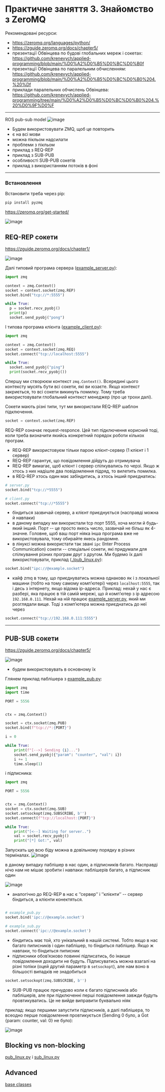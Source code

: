 
# Практичне заняття 3. Знайомство з ZeroMQ

Рекомендовані ресурси:
- https://zeromq.org/languages/python/
- https://zguide.zeromq.org/docs/chapter5/
- презентації Обвінцева по будові глобальних мереж і сокетах: https://github.com/krenevych/applied-programming/blob/main/%D0%A2%D0%B5%D0%BC%D0%B0f
- презентації Обвінцева по паралельним обчисленням: https://github.com/krenevych/applied-programming/blob/main/%D0%A2%D0%B5%D0%BC%D0%B0%204.%20%Df
- приклади паралельних обчислень Обвінцева: https://github.com/krenevych/applied-programming/tree/main/%D0%A2%D0%B5%D0%BC%D0%B0%204.%20%D0%9F%D0%F

---

ROS pub-sub model 
![image](../../assets/materials3/01-ros_nodes.png)

- Будем використовувати ZMQ, щоб це повторить
- є на всі мови
- можна пікльом надсилати
- проблеми з пікльом
- приклад з REQ-REP
- приклад з SUB-PUB
- особливості SUB-PUB сокетів
- приклад з використанням потоків в фоні


---

### Встановлення

Встановити треба через pip:
```bash
pip install pyzmq
```

https://zeromq.org/get-started/

![image](../../assets/materials3/02-zeromq.png)


## REQ-REP сокети

https://zguide.zeromq.org/docs/chapter1/

![image](../../assets/materials3/03-req_rep.png)

Далі типовий програма сервера ([example_server.py](./example_server.py)):

```python
import zmq

context = zmq.Context()
socket = context.socket(zmq.REP)
socket.bind("tcp://*:5555")

while True:
  p = socket.recv_pyobj()
  print(p)
  socket.send_pyobj("pong")
```


І типова програма клієнта ([example_client.py](./example_client.py)):

```python
import zmq

context = zmq.Context()
socket = context.socket(zmq.REQ)
socket.connect("tcp://localhost:5555")

while True:
  socket.send_pyobj("ping")
  print(socket.recv_pyobj())
```

Спершу ми створюєм контекст `zmq.Context()`. Всередині цього
контексту мусять бути всі сокети, які ви юзаєте. Якщо контекст
закриється, то всі сокети викинуть помилку. Тому треба використовувати
глобальний контекст менеджер (про це трохи далі).

Сокети мають різні типи, тут ми використали REQ-REP шаблон підключення.

```python
socket = context.socket(zmq.REP)
```

REQ-REP означає request-responce. Цей тип підключення
корисний тоді, коли треба визначити якийсь конкретний порядок
роботи кількох програм.

- REQ-REP використовуєм тільки парою клієнт-сервер (1 клієнт і 1 сервер)
- REQ-REP гарантує, що повідомлення дійдуть до отримувача
- REQ-REP вимагає, щоб клієнт і сервер спілкувались по черзі. Якщо ж
хтось з них надішле два повідомлення підряд, то вилетить помилка.
- в REQ-REP хтось один має забіндитись, а хтось інший приєднатись:
```python
# server.py
socket.bind("tcp://*5555")

# client.py
socket.connect("tcp://*5555")
```
- біндиться зазвичай сервер, а клієнт приєднується (насправді можна й навпаки)
- в даному випадку ми використали tcp порт 5555, хоча могли й будь-який інший.
Порт -- це просто якесь число, зазвичай не більш як 4-значне. Головне, щоб
ваш порт ніяка інша програма вже не використовувала, тому обирайте якесь рандомне.
- в лінуксі можна використати так звані `ipc` (Inter Process Communication) сокети --
спеціальні сокети, які придумали для спілкування різних програм друг з другом. Ми
будемо їх далі використовувати, приклад ([./pub_linux.py](./pub_linux.py)):
```python
socket.bind("ipc://@example.socket")
```
- кайф zmq в тому, що приєднуватись можна однаково як і з локальної машини
(тобто на тому самому компʼютері) через `localhost:5555`, так і десь з інтернету, якщо
відома ip-адреса. Приклад: нехай у нас є разбері, яка працює в тій самій
мережі, що й компʼютер з ip адресою `192.168.0.111`. Нехай на ній працює [example_server.py](./example_server.py),
який ми розглядали вище. Тоді з компʼютера можна приєднатись до неї через
```python
socket.connect("tcp://192.168.0.111:5555")
```

---

## PUB-SUB сокети

https://zguide.zeromq.org/docs/chapter5/

![image](../../assets/materials3/04-sub_pub_patt.png)

- будем використовувать в основному їх 

Глянем приклад паблішера з [example_pub.py](./example_pub.py):
```python
import zmq
import time

PORT = 5556


ctx = zmq.Context()

socket = ctx.socket(zmq.PUB)
socket.bind(f"tcp://*:{PORT}")

i = 0

while True:
    print(f"[-->] Sending {i}...")
    socket.send_pyobj({"param": "counter", "val": i})
    i += 1
    time.sleep(1)
```

і підписника: 

```python
import zmq

PORT = 5556


ctx = zmq.Context()
socket = ctx.socket(zmq.SUB)
socket.setsockopt(zmq.SUBSCRIBE, b'')
socket.connect(f"tcp://localhost:{PORT}")

while True:
    print("[<--] Waiting for server..")
    val = socket.recv_pyobj()
    print("[*] Got:", val)

```

Запускать цю всю біду можна в довільному порядку в різних терміналах.
![image](../../assets/materials3/05-example_run_in_terminal.png)

в даному випадку паблішер в нас один, а підписників багато. Насправді нічо нам не мішає зробити і навпаки: паблішерів багато, а підписник один 

![image](../../assets/materials3/06-many_pubs.png)

- аналогічно до REQ-REP в нас є ʼʼсерверʼʼ і ʼʼклієнтиʼʼ -- сервер біндиться, а клієнти конектяться. 
```python 

# example_pub.py
socket.bind('ipc://@example.socket')

# example_sub.py
socket.connect('ipc://@example.socket')
```
- біндитись має той, хто унікальний в нашій системі. Тобто якщо в нас багато пиписників і один паблішер, то біндиться паблішер. Якщо ж навпаки, то біндиться пиписник
- підписники обовʼязково повинні підписатись, бо інакше повідомлення доходити не будуть. Підписуватись можна взагалі на різні топіки (оцей другий параметр в `setsockopt`), але нам воно в більшості випадків не знадобиться  
```python
socket.setsockopt(zmq.SUBSCRIBE, b'')
```
- SUB-PUB працює пречудово коли є багато підписників або паблішерів, але при підключенні перші повідомлення завжди будуть провтикуватись. Це не вийде виправити буквально ніяк 

приклад: якщо першими запустити підписників, а далі паблішера, то всеодно перше повідомлення провтикується (Sending 0 було, а Got {param: counter, val: 0} не було): 

![image](../../assets/materials3/07-example_no_messages.png)


## Blocking vs non-blocking 

[pub_linux.py](./pub_linux.py)  і  [sub_linux.py](./sub_linux.py)


## Advanced

[base classes](../../common/conc_base.py)
